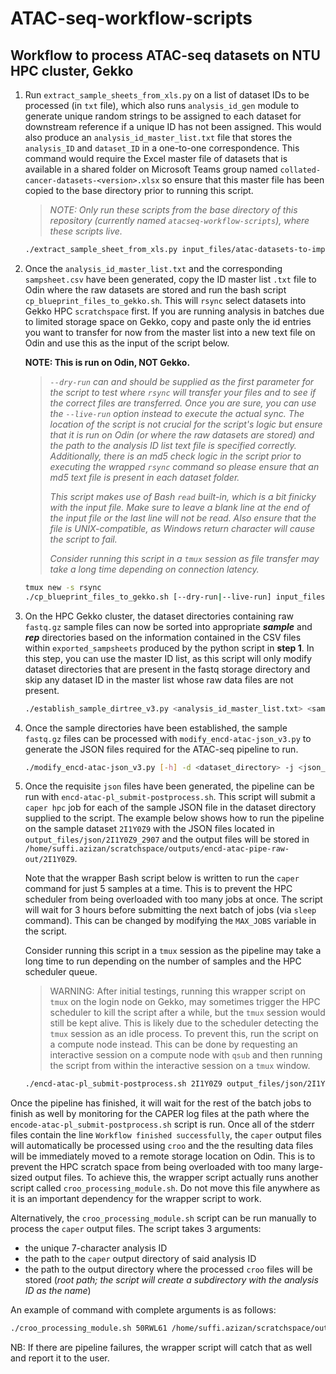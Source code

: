 # ATAC-seq-workflow-scripts

## Workflow to process ATAC-seq datasets on NTU HPC cluster, Gekko

1. Run `extract_sample_sheets_from_xls.py` on a list of dataset IDs to be processed (in `txt` file), which also runs `analysis_id_gen` module to generate unique random strings to be assigned to each dataset for downstream reference if a unique ID has not been assigned. This would also produce an `analysis_id_master_list.txt` file that stores the `analysis_ID` and `dataset_ID` in a one-to-one correspondence. This command would require the Excel master file of datasets that is available in a shared folder on Microsoft Teams group named `collated-cancer-datasets-<version>.xlsx` so ensure that this master file has been copied to the base directory prior to running this script.

    > *NOTE: Only run these scripts from the base directory of this repository (currently named `atacseq-workflow-scripts`), where these scripts live.*

    ```bash
    ./extract_sample_sheet_from_xls.py input_files/atac-datasets-to-import.txt input_files/collated-cancer-datasets-v1.6.xlsx output_files/exported_sampsheets input_files/analysis_id_master_list.txt
    ```

2. Once the `analysis_id_master_list.txt` and the corresponding `sampsheet.csv` have been generated, copy the ID master list `.txt` file to Odin where the raw datasets are stored and run the bash script `cp_blueprint_files_to_gekko.sh`. This will `rsync` select datasets into Gekko HPC `scratchspace` first. If you are running analysis in batches due to limited storage space on Gekko, copy and paste only the id entries you want to transfer for now from the master list into a new text file on Odin and use this as the input of the script below.

    **NOTE: This is run on Odin, NOT Gekko.**

    > *`--dry-run` can and should be supplied as the first parameter for the script to test where `rsync` will transfer your files and to see if the correct files are transferred. Once you are sure, you can use the `--live-run` option instead to execute the actual sync. The location of the script is not crucial for the script's logic but ensure that it is run on Odin (or where the raw datasets are stored) and the path to the analysis ID list text file is specified correctly. Additionally, there is an md5 check logic in the script prior to executing the wrapped `rsync` command so please ensure that an md5 text file is present in each dataset folder.*
    >
    > *This script makes use of Bash `read` built-in, which is a bit finicky with the input file. Make sure to leave a blank line at the end of the input file or the last line will not be read. Also ensure that the file is UNIX-compatible, as Windows return character will cause the script to fail.*
    >
    > *Consider running this script in a `tmux` session as file transfer may take a long time depending on connection latency.*

    ```bash
    tmux new -s rsync
    ./cp_blueprint_files_to_gekko.sh [--dry-run|--live-run] input_files/analysis_id_list.txt > rsync_output.log
    ```

3. On the HPC Gekko cluster, the dataset directories containing raw `fastq.gz` sample files can now be sorted into appropriate ***sample*** and ***rep*** directories based on the information contained in the CSV files within `exported_sampsheets` produced by the python script in **step 1**. In this step, you can use the master ID list, as this script will only modify dataset directories that are present in the fastq storage directory and skip any dataset ID in the master list whose raw data files are not present.

    ```bash
    ./establish_sample_dirtree_v3.py <analysis_id_master_list.txt> <sample_root_directory> <csv_samplesheet_directory>
    ```

4. Once the sample directories have been established, the sample `fastq.gz` files can be processed with `modify_encd-atac-json_v3.py` to generate the JSON files required for the ATAC-seq pipeline to run.

    ```bash
    ./modify_encd-atac-json_v3.py [-h] -d <dataset_directory> -j <json_file_template> -s <sample_sheet_csv> -o <output_path>
    ```

5. Once the requisite `json` files have been generated, the pipeline can be run with `encd-atac-pl_submit-postprocess.sh`. This script will submit a `caper hpc` job for each of the sample JSON file in the dataset directory supplied to the script. The example below shows how to run the pipeline on the sample dataset `2I1Y0Z9` with the JSON files located in `output_files/json/2I1Y0Z9_2907` and the output files will be stored in `/home/suffi.azizan/scratchspace/outputs/encd-atac-pipe-raw-out/2I1Y0Z9`.

    Note that the wrapper Bash script below is written to run the `caper` command for just 5 samples at a time. This is to prevent the HPC scheduler from being overloaded with too many jobs at once. The script will wait for 3 hours before submitting the next batch of jobs (via `sleep` command). This can be changed by modifying the `MAX_JOBS` variable in the script.

    Consider running this script in a `tmux` session as the pipeline may take a long time to run depending on the number of samples and the HPC scheduler queue.

    >WARNING: After initial testings, running this wrapper script on `tmux` on the login node on Gekko, may sometimes trigger the HPC scheduler to kill the script after a while, but the `tmux` session would still be kept alive. This is likely due to the scheduler detecting the `tmux` session as an idle process. To prevent this, run the script on a compute node instead. This can be done by requesting an interactive session on a compute node with `qsub` and then running the script from within the interactive session on a `tmux` window.

    ```bash
    ./encd-atac-pl_submit-postprocess.sh 2I1Y0Z9 output_files/json/2I1Y0Z9_2907 /home/suffi.azizan/scratchspace/outputs/encd-atac-pipe-raw-out/2I1Y0Z9
    ```

Once the pipeline has finished, it will wait for the rest of the batch jobs to finish as well by monitoring for the CAPER log files at the path where the `encode-atac-pl_submit-postprocess.sh` script is run. Once all of the stderr files contain the line `Workflow finished successfully`, the `caper` output files will automatically be processed using `croo` and the the resulting data files will be immediately moved to a remote storage location on Odin. This is to prevent the HPC scratch space from being overloaded with too many large-sized output files. To achieve this, the wrapper script actually runs another script called `croo_processing_module.sh`. Do not move this file anywhere as it is an important dependency for the wrapper script to work.

Alternatively, the `croo_processing_module.sh` script can be run manually to process the `caper` output files. The script takes 3 arguments:

- the unique 7-character analysis ID
- the path to the `caper` output directory of said analysis ID
- the path to the output directory where the processed `croo` files will be stored (*root path; the script will create a subdirectory with the analysis ID as the name*)

An example of command with complete arguments is as follows:

```bash
./croo_processing_module.sh 50RWL61 /home/suffi.azizan/scratchspace/outputs/encd-atac-pipe-raw-out/50RWL61 /home/suffi.azizan/scratchspace/outputs/atac_croo_out
```

NB: If there are pipeline failures, the wrapper script will catch that as well and report it to the user.
